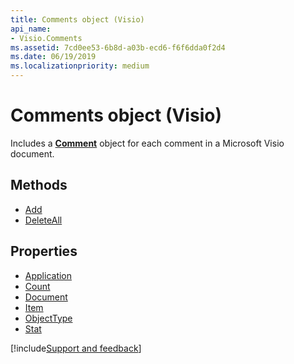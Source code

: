 ```yaml
---
title: Comments object (Visio)
api_name:
- Visio.Comments
ms.assetid: 7cd0ee53-6b8d-a03b-ecd6-f6f6dda0f2d4
ms.date: 06/19/2019
ms.localizationpriority: medium
---
```



# Comments object (Visio)

Includes a **[Comment](Visio.comment.md)** object for each comment in a Microsoft Visio document.


## Methods

- [Add](Visio.comments.add.md)
- [DeleteAll](Visio.comments.deleteall.md)

## Properties

- [Application](Visio.comments.application.md)
- [Count](Visio.comments.count.md)
- [Document](Visio.comments.document.md)
- [Item](Visio.comments.item.md)
- [ObjectType](Visio.comments.objecttype.md)
- [Stat](Visio.comments.stat.md)




[!include[Support and feedback](~/includes/feedback-boilerplate.md)]